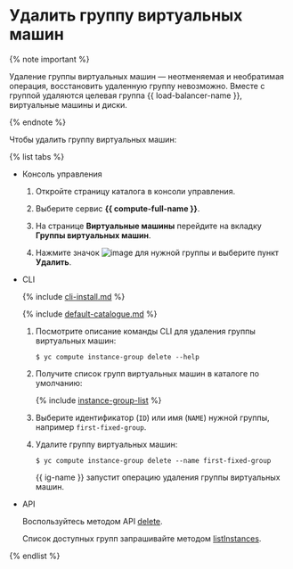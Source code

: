 # Удалить группу виртуальных машин

{% note important %}

Удаление группы виртуальных машин — неотменяемая и необратимая операция, восстановить удаленную группу невозможно. Вместе с группой удаляются целевая группа {{ load-balancer-name }}, виртуальные машины и диски.

{% endnote %}

Чтобы удалить группу виртуальных машин:

{% list tabs %}

- Консоль управления
  
  1. Откройте страницу каталога в консоли управления.
  
  1. Выберите сервис **{{ compute-full-name }}**.
  
  1. На странице **Виртуальные машины** перейдите на вкладку **Группы виртуальных машин**.
  
  1. Нажмите значок ![image](../../../_assets/vertical-ellipsis.svg) для нужной группы и выберите пункт **Удалить**.
  
- CLI
  
  {% include [cli-install.md](../../../_includes/cli-install.md) %}
  
  {% include [default-catalogue.md](../../../_includes/default-catalogue.md) %}
  
  1. Посмотрите описание команды CLI для удаления группы виртуальных машин:
  
      ```
      $ yc compute instance-group delete --help
      ```
  
  1. Получите список групп виртуальных машин в каталоге по умолчанию:
  
      {% include [instance-group-list](../../../_includes/instance-groups/instance-group-list.md) %}
  
  1. Выберите идентификатор (`ID`) или имя (`NAME`) нужной группы, например `first-fixed-group`.
  1. Удалите группу виртуальных машин:
  
      ```
      $ yc compute instance-group delete --name first-fixed-group
      ```
  
      {{ ig-name }} запустит операцию удаления группы виртуальных машин.
  
- API
  
  Воспользуйтесь методом API [delete](../../api-ref/InstanceGroup/delete.md).
  
  Список доступных групп запрашивайте методом [listInstances](../../api-ref/InstanceGroup/listInstances.md).
  
{% endlist %}
